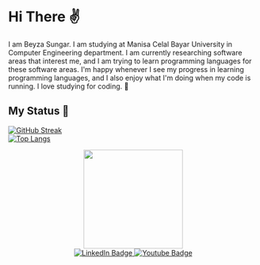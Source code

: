 # Hi There :v:	 
I am Beyza Sungar. I am studying at Manisa Celal Bayar University in Computer Engineering department. I am currently researching software areas that interest me, and I am 
trying to learn programming languages for these software areas. I'm happy whenever I see my progress in learning programming languages, and I also enjoy what I'm doing when my code is running. I love studying for coding. :sparkling_heart:

## My Status :dizzy:	



[![GitHub Streak](http://github-readme-streak-stats.herokuapp.com?user=bsungar&theme=dark&background=000000)](https://git.io/streak-stats)<br>
[![Top Langs](https://github-readme-stats.vercel.app/api/top-langs/?username=bsungar&layout=compact&theme=vision-friendly-dark)](https://github.com/anuraghazra/github-readme-stats)













<div id="footer" align="center">
  <img src="https://e1.pxfuel.com/desktop-wallpaper/977/271/desktop-wallpaper-best-3-cartoon-cat-backgrounds-for-computer-on-hip-animated-cat.jpg" width="200"/>
</div>



<div id="badges" align="center">
  <a href="https://www.linkedin.com/in/beyza-sungar-101853249/">
    <img src="https://img.shields.io/badge/LinkedIn-blue?style=for-the-badge&logo=linkedin&logoColor=white" alt="LinkedIn Badge"/>
  </a> 
  
 <a href="https://www.instagram.com/sungarbeyza/">
    <img src="https://img.shields.io/badge/Instagram-purple?style=for-the-badge&logo=instagram&logoColor=white" alt="Youtube Badge"/>
  </a>

